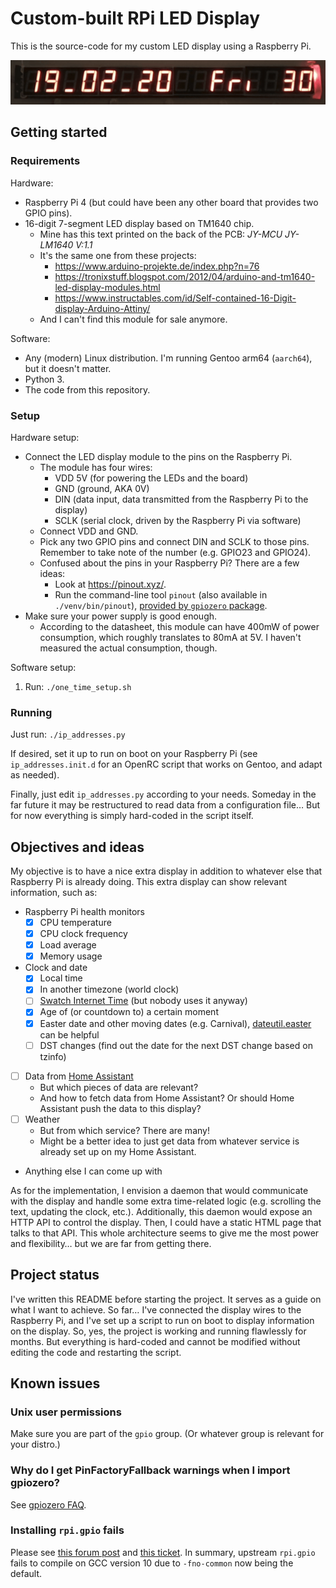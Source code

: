 # Custom-built RPi LED Display

This is the source-code for my custom LED display using a Raspberry Pi.

![Short animated GIF showing the display running](demo.gif)

## Getting started

### Requirements

Hardware:

* Raspberry Pi 4 (but could have been any other board that provides two GPIO pins).
* 16-digit 7-segment LED display based on TM1640 chip.
    * Mine has this text printed on the back of the PCB: *JY-MCU JY-LM1640 V:1.1*
    * It's the same one from these projects:
        * https://www.arduino-projekte.de/index.php?n=76
        * https://tronixstuff.blogspot.com/2012/04/arduino-and-tm1640-led-display-modules.html
        * https://www.instructables.com/id/Self-contained-16-Digit-display-Arduino-Attiny/
    * And I can't find this module for sale anymore.

Software:

* Any (modern) Linux distribution. I'm running Gentoo arm64 (`aarch64`), but it doesn't matter.
* Python 3.
* The code from this repository.

### Setup

Hardware setup:

* Connect the LED display module to the pins on the Raspberry Pi.
    * The module has four wires:
        * VDD 5V (for powering the LEDs and the board)
        * GND (ground, AKA 0V)
        * DIN (data input, data transmitted from the Raspberry Pi to the display)
        * SCLK (serial clock, driven by the Raspberry Pi via software)
    * Connect VDD and GND.
    * Pick any two GPIO pins and connect DIN and SCLK to those pins. Remember to take note of the number (e.g. GPIO23 and GPIO24).
    * Confused about the pins in your Raspberry Pi? There are a few ideas:
        * Look at <https://pinout.xyz/>.
        * Run the command-line tool `pinout` (also available in `./venv/bin/pinout`), [provided by `gpiozero` package](https://gpiozero.readthedocs.io/en/stable/cli_tools.html#pinout).
* Make sure your power supply is good enough.
    * According to the datasheet, this module can have 400mW of power consumption, which roughly translates to 80mA at 5V. I haven't measured the actual consumption, though.

Software setup:

1. Run: `./one_time_setup.sh`

### Running

Just run: `./ip_addresses.py`

If desired, set it up to run on boot on your Raspberry Pi (see `ip_addresses.init.d` for an OpenRC script that works on Gentoo, and adapt as needed).

Finally, just edit `ip_addresses.py` according to your needs. Someday in the far future it may be restructured to read data from a configuration file… But for now everything is simply hard-coded in the script itself.

## Objectives and ideas

My objective is to have a nice extra display in addition to whatever else that Raspberry Pi is already doing. This extra display can show relevant information, such as:

* Raspberry Pi health monitors
    * [x] CPU temperature
    * [x] CPU clock frequency
    * [x] Load average
    * [x] Memory usage
* Clock and date
    * [x] Local time
    * [x] In another timezone (world clock)
    * [ ] [Swatch Internet Time](https://en.wikipedia.org/wiki/Swatch_Internet_Time) (but nobody uses it anyway)
    * [x] Age of (or countdown to) a certain moment
    * [x] Easter date and other moving dates (e.g. Carnival), [dateutil.easter](https://dateutil.readthedocs.io/en/stable/easter.html) can be helpful
    * [ ] DST changes (find out the date for the next DST change based on tzinfo)
* [ ] Data from [Home Assistant](https://www.home-assistant.io/)
    * But which pieces of data are relevant?
    * And how to fetch data from Home Assistant? Or should Home Assistant push the data to this display?
* [ ] Weather
    * But from which service? There are many!
    * Might be a better idea to just get data from whatever service is already set up on my Home Assistant.
* Anything else I can come up with

As for the implementation, I envision a daemon that would communicate with the display and handle some extra time-related logic (e.g. scrolling the text, updating the clock, etc.). Additionally, this daemon would expose an HTTP API to control the display. Then, I could have a static HTML page that talks to that API. This whole architecture seems to give me the most power and flexibility… but we are far from getting there.

## Project status

I've written this README before starting the project. It serves as a guide on what I want to achieve. So far… I've connected the display wires to the Raspberry Pi, and I've set up a script to run on boot to display information on the display. So, yes, the project is working and running flawlessly for months. But everything is hard-coded and cannot be modified without editing the code and restarting the script.

## Known issues

### Unix user permissions

Make sure you are part of the `gpio` group. (Or whatever group is relevant for your distro.)

### Why do I get PinFactoryFallback warnings when I import gpiozero?

See [gpiozero FAQ](https://gpiozero.readthedocs.io/en/stable/faq.html#why-do-i-get-pinfactoryfallback-warnings-when-i-import-gpiozero).

### Installing `rpi.gpio` fails

Please see [this forum post](https://www.raspberrypi.org/forums/viewtopic.php?p=1665230#p1665230) and [this ticket](https://sourceforge.net/p/raspberry-gpio-python/tickets/187/). In summary, upstream `rpi.gpio` fails to compile on GCC version 10 due to `-fno-common` now being the default.
